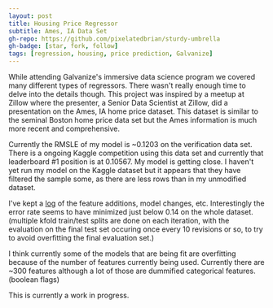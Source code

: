 ```yaml
---
layout: post
title: Housing Price Regressor
subtitle: Ames, IA Data Set
gh-repo: https://github.com/pixelatedbrian/sturdy-umbrella
gh-badge: [star, fork, follow]
tags: [regression, housing, price prediction, Galvanize]
---
```


While attending Galvanize's immersive data science program we covered many different types of regressors. There wasn't really enough time to delve into the details though. This project was inspired by a meetup at Zillow where the presenter, a Senior Data Scientist at Zillow, did a presentation on the Ames, IA home price dataset. This dataset is similar to the seminal Boston home price data set but the Ames information is much more recent and comprehensive.

Currently the RMSLE of my model is ~0.1203 on the verification data set. There is a ongoing Kaggle competition using this data set and currently that leaderboard #1 position is at 0.10567. My model is getting close. I haven't yet run my model on the Kaggle dataset but it appears that they have filtered the sample some, as there are less rows than in my unmodified dataset.

I've kept a [log](https://github.com/pixelatedbrian/sturdy-umbrella/blob/master/src/scores.txt) of the feature additions, model changes, etc. Interestingly the error rate seems to have minimized just below 0.14 on the whole dataset. (multiple kfold train/test splits are done on each iteration, with the evaluation on the final test set occuring once every 10 revisions or so, to try to avoid overfitting the final evaluation set.)

I think currently some of the models that are being fit are overfitting because of the number of features currently being used. Currently there are ~300 features although a lot of those are dummified categorical features. (boolean flags)

This is currently a work in progress.
